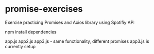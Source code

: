 # promise-exercises
Exercise practicing Promises and Axios library using Spotifiy API

npm install dependencies

app.js app2.js app3.js - same functionality, different promises 
app3.js is currently setup 
